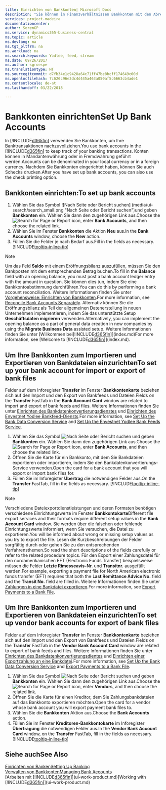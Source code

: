 ```yaml
---
title: Einrichten von Bankkonten| Microsoft Docs
description: "Sie können in Finanzverhältnissen Bankkonten mit den Abrechnungen der Bank ausgleichen."
services: project-madeira
documentationcenter: 
author: SorenGP
ms.service: dynamics365-business-central
ms.topic: article
ms.devlang: na
ms.tgt_pltfrm: na
ms.workload: na
ms.search.keywords: Yodlee, feed, stream
ms.date: 09/26/2017
ms.author: sgroespe
ms.translationtype: HT
ms.sourcegitcommit: d7fb34e1c9428a64c71ff47be8bcff174649c00d
ms.openlocfilehash: 7c626c96e3dc4d445a463a050af5c6663cb4ade1
ms.contentlocale: de-at
ms.lasthandoff: 03/22/2018

---
```

# <a name="set-up-bank-accounts"></a><span data-ttu-id="33c5e-103">Bankkonten einrichten</span><span class="sxs-lookup"><span data-stu-id="33c5e-103">Set Up Bank Accounts</span></span>
<span data-ttu-id="33c5e-104">In [!INCLUDE[d365fin](includes/d365fin_md.md)] verwenden Sie Bankkonten, um Ihre Banktransaktionen nachzuvollziehen.</span><span class="sxs-lookup"><span data-stu-id="33c5e-104">You use bank accounts in the [!INCLUDE[d365fin](includes/d365fin_md.md)] to keep track of your banking transactions.</span></span> <span data-ttu-id="33c5e-105">Konten können in Mandantenwährung oder in Fremdwährung geführt werden.</span><span class="sxs-lookup"><span data-stu-id="33c5e-105">Accounts can be denominated in your local currency or in a foreign currency.</span></span> <span data-ttu-id="33c5e-106">Nachdem Sie Bankkonten eingerichtet haben, können Sie auch Schecks drucken.</span><span class="sxs-lookup"><span data-stu-id="33c5e-106">After you have set up bank accounts, you can also use the check printing option.</span></span>

## <a name="to-set-up-bank-accounts"></a><span data-ttu-id="33c5e-107">Bankkonten einrichten:</span><span class="sxs-lookup"><span data-stu-id="33c5e-107">To set up bank accounts</span></span>
1. <span data-ttu-id="33c5e-108">Wählen Sie das Symbol ![Nach Seite oder Bericht suchen] (media/ui-search/search_small.png "Nach Seite oder Bericht suchen")und geben **Bankkonten** ein. Wählen Sie dann den zugehörigen Link aus.</span><span class="sxs-lookup"><span data-stu-id="33c5e-108">Choose the ![Search for Page or Report](media/ui-search/search_small.png "Search for Page or Report icon") icon, enter **Bank Accounts**, and then choose the related link.</span></span>
2. <span data-ttu-id="33c5e-109">Wählen Sie im Fenster **Bankkonten** die Aktion **Neu** aus.</span><span class="sxs-lookup"><span data-stu-id="33c5e-109">In the **Bank Accounts** window, choose the **New** action.</span></span>
3. <span data-ttu-id="33c5e-110">Füllen Sie die Felder je nach Bedarf aus.</span><span class="sxs-lookup"><span data-stu-id="33c5e-110">Fill in the fields as necessary.</span></span> [!INCLUDE[tooltip-inline-tip](includes/tooltip-inline-tip_md.md)]

> [!NOTE]
> <span data-ttu-id="33c5e-111">Um das Feld **Saldo** mit einem Eröffnungsbilanz auszufüllen, müssen Sie den Bankposten mit dem entsprechenden Betrag buchen.</span><span class="sxs-lookup"><span data-stu-id="33c5e-111">To fill in the **Balance** field with an opening balance, you must post a bank account ledger entry with the amount in question.</span></span> <span data-ttu-id="33c5e-112">Sie können dies tun, indem Sie eine Bankkontoabstimmung durchführen.</span><span class="sxs-lookup"><span data-stu-id="33c5e-112">You can do this by performing a bank account reconciliation.</span></span> <span data-ttu-id="33c5e-113">Weitere Informationen finden Sie unter [Vorgehensweise: Einrichten von Bankkonten](bank-how-reconcile-bank-accounts-separately.md).</span><span class="sxs-lookup"><span data-stu-id="33c5e-113">For more information, see [Reconcile Bank Accounts Separately](bank-how-reconcile-bank-accounts-separately.md).</span></span> <span data-ttu-id="33c5e-114">Alternativ können Sie die Eröffnungsbilanz als Teil der allgemeinen Datenerstellung in neuen Unternehmen implementieren, indem Sie das unterstützte Setup **Geschäftsdaten migrieren** verwenden.</span><span class="sxs-lookup"><span data-stu-id="33c5e-114">Alternatively, you can implement the opening balance as a part of general data creation in new companies by using the **Migrate Business Data** assisted setup.</span></span> <span data-ttu-id="33c5e-115">Weitere Informationen finden Sie unter [Willkommen bei[!INCLUDE[d365fin](includes/d365fin_md.md)]](index.md)</span><span class="sxs-lookup"><span data-stu-id="33c5e-115">For more information, see [Welcome to [!INCLUDE[d365fin](includes/d365fin_md.md)]](index.md).</span></span>

## <a name="to-set-up-your-bank-account-for-import-or-export-of-bank-files"></a><span data-ttu-id="33c5e-116">Um Ihre Bankkonten zum Importieren und Exportieren von Bankdateien einzurichten</span><span class="sxs-lookup"><span data-stu-id="33c5e-116">To set up your bank account for import or export of bank files</span></span>
<span data-ttu-id="33c5e-117">Felder auf dem Inforegister **Transfer** im Fenster **Bankkontenkarte** beziehen sich auf den Import und den Export von Bankfeeds und Dateien.</span><span class="sxs-lookup"><span data-stu-id="33c5e-117">Fields on the **Transfer** FastTab in the **Bank Account Card** window are related to import and export of bank feeds and files.</span></span> <span data-ttu-id="33c5e-118">Weitere Informationen finden Sie unter [Einrichten des Bankdatenkonvertierungsdienstes](bank-how-setup-bank-data-conversion-service.md) und [Einrichten des Envestnet Yodlee Bankfeed-Diensts](bank-how-setup-bank-statement-service.md).</span><span class="sxs-lookup"><span data-stu-id="33c5e-118">For more information, see [Set Up the Bank Data Conversion Service](bank-how-setup-bank-data-conversion-service.md) and [Set Up the Envestnet Yodlee Bank Feeds Service](bank-how-setup-bank-statement-service.md).</span></span>

1. <span data-ttu-id="33c5e-119">Wählen Sie das Symbol ![Nach Seite oder Bericht suchen](media/ui-search/search_small.png "Nach Seite oder Bericht suchen") und geben **Bankkonten** ein. Wählen Sie dann den zugehörigen Link aus.</span><span class="sxs-lookup"><span data-stu-id="33c5e-119">Choose the ![Search for Page or Report](media/ui-search/search_small.png "Search for Page or Report icon") icon, enter **Bank Accounts**, and then choose the related link.</span></span>
2. <span data-ttu-id="33c5e-120">Öffnen Sie die Karte für ein Bankkonto, mit dem Sie Bankdateien exportieren oder importieren, indem Sie den Bankdatenkonvertierungs-Service verwenden.</span><span class="sxs-lookup"><span data-stu-id="33c5e-120">Open the card for a bank account that you will export or import bank files for.</span></span>
3. <span data-ttu-id="33c5e-121">Füllen Sie im Inforegister **Übertrag** die notwendigen Felder aus.</span><span class="sxs-lookup"><span data-stu-id="33c5e-121">On the **Transfer** FastTab, fill in the fields as necessary.</span></span> [!INCLUDE[tooltip-inline-tip](includes/tooltip-inline-tip_md.md)]

> [!NOTE]  
>   <span data-ttu-id="33c5e-122">Verschiedene Dateiexportdienstleistungen und deren Formaten benötigen verschiedene Einrichtungswerte im Fenster **Bankkontokarte**</span><span class="sxs-lookup"><span data-stu-id="33c5e-122">Different file export services and their formats require different setup values in the **Bank Account Card** window.</span></span> <span data-ttu-id="33c5e-123">Sie werden über die falschen oder fehlende Einrichtungswerte informiert, wenn Sie versuchen, die Datei zu exportieren.</span><span class="sxs-lookup"><span data-stu-id="33c5e-123">You will be informed about wrong or missing setup values as you try to export the file.</span></span> <span data-ttu-id="33c5e-124">Lesen die Kurzbeschreibungen der Felder sorgfältig durch oder gehen Sie zu den entsprechenden Verfahrensthemen.</span><span class="sxs-lookup"><span data-stu-id="33c5e-124">So read the short descriptions of the fields carefully or refer to the related procedure topics.</span></span> <span data-ttu-id="33c5e-125">Für den Export einer Zahlungsdatei für den nordamerikanischen EFT (Electronic Funds Transfer) beispielsweise müssen die Felder **Letzte Rimesseavis-Nr.** und **Transitnr.** ausgefüllt werden.</span><span class="sxs-lookup"><span data-stu-id="33c5e-125">For example, exporting a payment file for North American electronic funds transfer (EFT) requires that both the **Last Remittance Advice No.** field and the **Transit No.** field are filled in.</span></span> <span data-ttu-id="33c5e-126">Weitere Informationen finden Sie unter [Zahlungen in eine Bankdatei exportieren](payables-how-export-payments-bank-file.md).</span><span class="sxs-lookup"><span data-stu-id="33c5e-126">For more information, see [Export Payments to a Bank File](payables-how-export-payments-bank-file.md).</span></span>

## <a name="to-set-up-vendor-bank-accounts-for-export-of-bank-files"></a><span data-ttu-id="33c5e-127">Um Ihre Bankkonten zum Importieren und Exportieren von Bankdateien einzurichten</span><span class="sxs-lookup"><span data-stu-id="33c5e-127">To set up vendor bank accounts for export of bank files</span></span>
<span data-ttu-id="33c5e-128">Felder auf dem Inforegister **Transfer** im Fenster **Bankkontenkarte** beziehen sich auf den Import und den Export von Bankfeeds und Dateien.</span><span class="sxs-lookup"><span data-stu-id="33c5e-128">Fields on the **Transfer** FastTab in the **Vendor Bank Account Card** window are related to export of bank feeds and files.</span></span> <span data-ttu-id="33c5e-129">Weitere Informationen finden Sie unter [Einrichten des Bankdatenkonvertierungsdientes](bank-how-setup-bank-data-conversion-service.md) und [Einrichten einer Exportzahlung an eine Bankdatei](payables-how-export-payments-bank-file.md).</span><span class="sxs-lookup"><span data-stu-id="33c5e-129">For more information, see [Set Up the Bank Data Conversion Service](bank-how-setup-bank-data-conversion-service.md) and [Export Payments to a Bank File](payables-how-export-payments-bank-file.md).</span></span>

1. <span data-ttu-id="33c5e-130">Wählen Sie das Symbol ![Nach Seite oder Bericht suchen](media/ui-search/search_small.png "Nach Seite oder Bericht suchen") und geben **Bankkonten** ein. Wählen Sie dann den zugehörigen Link aus.</span><span class="sxs-lookup"><span data-stu-id="33c5e-130">Choose the ![Search for Page or Report](media/ui-search/search_small.png "Search for Page or Report icon") icon, enter **Vendors**, and then choose the related link.</span></span>
2. <span data-ttu-id="33c5e-131">Öffnen Sie die Karte für einen Kreditor, dem Sie Zahlungsbankdateien auf das Bankkonto exportieren möchten.</span><span class="sxs-lookup"><span data-stu-id="33c5e-131">Open the card for a vendor whose bank account you will export payment bank files to.</span></span>
3. <span data-ttu-id="33c5e-132">Wählen Sie die **Bankkonten** Aktion aus.</span><span class="sxs-lookup"><span data-stu-id="33c5e-132">Choose the **Bank Accounts** action.</span></span>
3. <span data-ttu-id="33c5e-133">Füllen Sie im Fenster **Kreditoren-Bankkontokarte** im Inforegister **Übertragung** die notwendigen Felder aus.</span><span class="sxs-lookup"><span data-stu-id="33c5e-133">In the **Vendor Bank Account Card** window, on the **Transfer** FastTab, fill in the fields as necessary.</span></span> [!INCLUDE[tooltip-inline-tip](includes/tooltip-inline-tip_md.md)]

## <a name="see-also"></a><span data-ttu-id="33c5e-134">Siehe auch</span><span class="sxs-lookup"><span data-stu-id="33c5e-134">See Also</span></span>
[<span data-ttu-id="33c5e-135">Einrichten von Banken</span><span class="sxs-lookup"><span data-stu-id="33c5e-135">Setting Up Banking</span></span>](bank-setup-banking.md)  
[<span data-ttu-id="33c5e-136">Verwalten von Bankkonten</span><span class="sxs-lookup"><span data-stu-id="33c5e-136">Managing Bank Accounts</span></span>](bank-manage-bank-accounts.md)  
<span data-ttu-id="33c5e-137">[Arbeiten mit [!INCLUDE[d365fin](includes/d365fin_md.md)]](ui-work-product.md)</span><span class="sxs-lookup"><span data-stu-id="33c5e-137">[Working with [!INCLUDE[d365fin](includes/d365fin_md.md)]](ui-work-product.md)</span></span>

